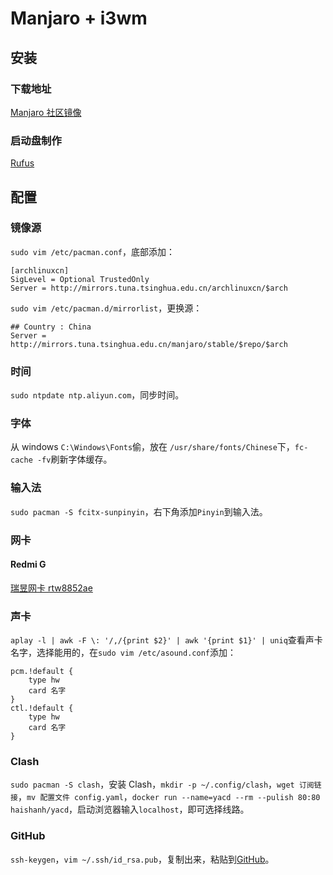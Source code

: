 # Manjaro + i3wm

## 安装

### 下载地址

[Manjaro 社区镜像](https://manjaro.org/downloads/community/i3/)

### 启动盘制作

[Rufus](https://rufus.ie/zh)

## 配置

### 镜像源

`sudo vim /etc/pacman.conf`，底部添加：

```
[archlinuxcn]
SigLevel = Optional TrustedOnly
Server = http://mirrors.tuna.tsinghua.edu.cn/archlinuxcn/$arch
```

`sudo vim /etc/pacman.d/mirrorlist`，更换源：

```
## Country : China
Server = http://mirrors.tuna.tsinghua.edu.cn/manjaro/stable/$repo/$arch
```

### 时间

`sudo ntpdate ntp.aliyun.com`，同步时间。

### 字体

从 windows `C:\Windows\Fonts`偷，放在 `/usr/share/fonts/Chinese`下，`fc-cache -fv`刷新字体缓存。

### 输入法

`sudo pacman -S fcitx-sunpinyin`，右下角添加`Pinyin`到输入法。

### 网卡

#### Redmi G

[瑞昱网卡 rtw8852ae](https://github.com/lwfinger/rtw89)

### 声卡

`aplay -l | awk -F \: '/,/{print $2}' | awk '{print $1}' | uniq`查看声卡名字，选择能用的，在`sudo vim /etc/asound.conf`添加：

```
pcm.!default {
    type hw
    card 名字
}
ctl.!default {
    type hw
    card 名字
}
```

### Clash

`sudo pacman -S clash`，安装 Clash，`mkdir -p ~/.config/clash`，`wget 订阅链接`，`mv 配置文件 config.yaml`，`docker run --name=yacd --rm --pulish 80:80 haishanh/yacd`，启动浏览器输入`localhost`，即可选择线路。

### GitHub

`ssh-keygen`，`vim ~/.ssh/id_rsa.pub`，复制出来，粘贴到[GitHub](https://github.com/settings/keys)。